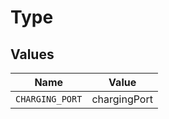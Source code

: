# Type


## Values

| Name            | Value           |
| --------------- | --------------- |
| `CHARGING_PORT` | chargingPort    |